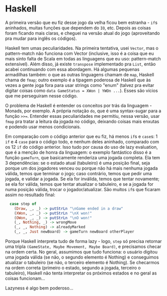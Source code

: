 # Haskell

A primeira versão que eu fiz desse jogo da velha ficou bem estranha - `if`s aninhados,
muitas funções que dependem do `IO`, etc. Depois as coisas foram ficando mais claras, e
cheguei na versão atual do jogo (aproveitando pra mudar para inglês os códigos).

Haskell tem umas peculiaridades. Na primeira tentativa, usei `Vector`, mas o pattern-match
não funciona com Vector (inclusive, isso é a coisa que eu mais sinto falta de Scala em
todas as linguagens que eu uso: pattern-match extensível). Além disso, já existe
`transpose` implementado pra `List`, então acabei continuando com essa abordagem. Há
algumas pequenas armadilhas também: o que as outras linguagens chamam de `map`, Haskell
chama de `fmap`; outro exemplo é a tipagem poderosa de Haskell que às vezes a gente joga
fora para usar strings como "enum" (talvez pra evitar digitar coisas como
`data GameStatus = XWon | YWOn ...`). Esses são vícios que me perseguiram nesse código.

O problema de Haskell é entender os conceitos por trás da linguagem - Monads, por exemplo.
A própria notação `do`, que é uma syntax-sugar para a função `>>=`. Entender essas
peculiaridades me permitiu, nessa versão, usar `fmap` pra tratar a leitura da jogada no
código, deixando coisas mais enxutas e podendo usar menos condicionais.

Em comparação com o código anterior que eu fiz, há menos `if`s e `case`s: 1 `if` e 4
`case` para o código todo, e nenhum deles aninhado, comparado com os 12 `if` do código
anterior. Isso tudo por causa do uso de lazy evaluation, que é a menção de honra da
linguagem: o exemplo fantástico disso é a função `gameTurn`, que basicamente renderiza uma
jogada completa. Ela tem 3 dependências: se o estado atual (tabuleiro) é uma posição
final, seja porque um dos jogadores venceu ou porque não há mais nenhuma jogada válida,
temos que terminar o jogo; caso contrário, temos que pedir uma jogada, e validar a jogada.
Se ela for inválida, temos que tentar novamente; se ela for válida, temos que tentar
atualizar o tabuleiro, e se a jogada for numa posição válida, trocar o jogador/atualizar.
São muitos `if`s que ficaram assim no resultado final:

```haskell
  case step of
    (Draw, _, _) -> putStrLn "\nGame ended in a draw"
    (XWon, _, _) -> putStrLn "\nX won!"
    (OWon, _, _) -> putStrLn "\nO won!"
    (_, Nothing, _) -> wrongMove
    (_, _, Nothing) -> alreadyMarked
    (_, _, Just newBoard) -> gameTurn newBoard otherPlayer
```

Porque Haskell interpreta tudo de forma lazy - logo, `step` só precisa retornar uma tripla
`(GameState, Maybe Movement, Maybe Board)`, e precisamos checar na ordem certa. No geral,
assumimos que tudo funciona: o usuário digitou uma jogada válida (se não, o segundo
elemento é Nothing) e conseguimos atualizar o tabuleiro (se não, o terceiro elemento é
Nothing). Se checarmos na ordem correta (primeiro o estado, segundo a jogada, terceiro o
tabuleiro), Haskell não tenta interpretar os próximos estados e no geral as coisas
funcionam...

Lazyness é algo bem poderoso...

